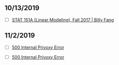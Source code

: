 ## 10/13/2019

- [ ] [STAT 151A (Linear Modeling), Fall 2017 | Billy Fang](https://www.stat.berkeley.edu/~blfang/teaching/2017_stat151a/)


## 11/2/2019

- [ ] [500 Internal Privoxy Error](http://www.columbia.edu/~ww2040/4106S11/)

- [ ] [500 Internal Privoxy Error](http://www.stat.yale.edu/~pollard/)
